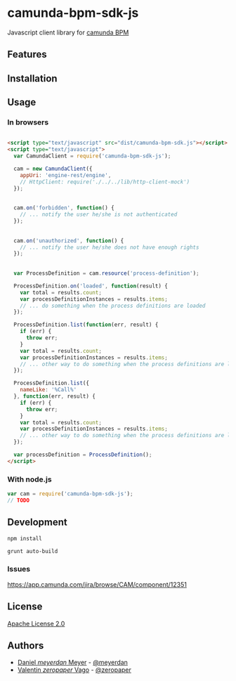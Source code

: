 # camunda-bpm-sdk-js

Javascript client library for [camunda BPM](https://github.com/camunda/camunda-bpm-platform)

## Features


## Installation


## Usage


### In browsers

```HTML

<script type="text/javascript" src="dist/camunda-bpm-sdk.js"></script>
<script type="text/javascript">
  var CamundaClient = require('camunda-bpm-sdk-js');

  cam = new CamundaClient({
    appUri: 'engine-rest/engine',
    // HttpClient: require('./../../lib/http-client-mock')
  });
  
  
  cam.on('forbidden', function() {
    // ... notify the user he/she is not authenticated
  });
  
  
  cam.on('unauthorized', function() {
    // ... notify the user he/she does not have enough rights
  });
  
  
  var ProcessDefinition = cam.resource('process-definition');

  ProcessDefinition.on('loaded', function(result) {
    var total = results.count;
    var processDefinitionInstances = results.items;
    // ... do something when the process definitions are loaded
  });

  ProcessDefinition.list(function(err, result) {
    if (err) {
      throw err;
    }
    var total = results.count;
    var processDefinitionInstances = results.items;
    // ... other way to do something when the process definitions are loaded
  });

  ProcessDefinition.list({
    nameLike: '%Call%'
  }, function(err, result) {
    if (err) {
      throw err;
    }
    var total = results.count;
    var processDefinitionInstances = results.items;
    // ... other way to do something when the process definitions are loaded
  });

  var processDefinition = ProcessDefinition();
</script>
```

### With node.js

```js
var cam = require('camunda-bpm-sdk-js');
// TODO
```

## Development

```bash
npm install
```

```bash
grunt auto-build
```

### Issues

https://app.camunda.com/jira/browse/CAM/component/12351


## License

[Apache License 2.0](./LICENSE)

## Authors

 - [Daniel _meyerdan_ Meyer](https://github.com/meyerdan) - [@meyerdan](http://twitter.com/meyerdan)
 - [Valentin _zeropaper_ Vago](https://github.com/zeropaper) - [@zeropaper](http://twitter.com/zeropaper)